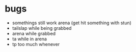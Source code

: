 # bugs
- somethings still work arena (get hit something with stun)
- tailslap while being grabbed
- arena while grabbed
- ta while in arena
- tp too much whenever